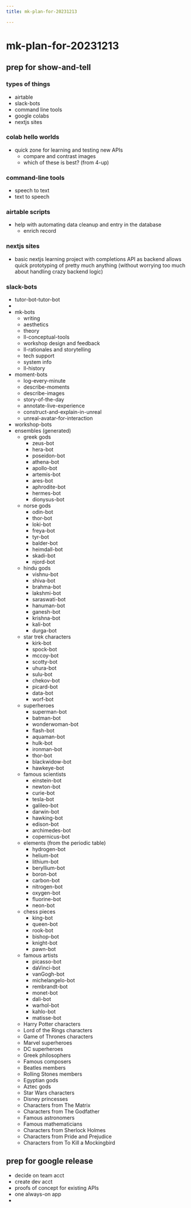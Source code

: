 ```yaml
---
title: mk-plan-for-20231213

---
```


# mk-plan-for-20231213

## prep for show-and-tell

### types of things

- airtable
- slack-bots
- command line tools
- google colabs
- nextjs sites


### colab hello worlds

- quick zone for learning and testing new APIs
    - compare and contrast images
    - which of these is best? (from 4-up)

### command-line tools

- speech to text
- text to speech

### airtable scripts

- help with automating data cleanup and entry in the database
    - enrich record

### nextjs sites

- basic nextjs learning project with completions API as backend allows quick prototyping of pretty much anything (without worrying too much about handling crazy backend logic)

### slack-bots


- tutor-bot-tutor-bot
- 
- mk-bots
    - writing
    - aesthetics
    - theory
    - ll-conceptual-tools
    - workshop design and feedback
    - ll-rationales and storytelling
    - tech support
    - system info
    - ll-history
- moment-bots
    - log-every-minute
    - describe-moments
    - describe-images
    - story-of-the-day
    - annotate-live-experience
    - construct-and-explain-in-unreal
    - unreal-avatar-for-interaction
- workshop-bots
- ensembles (generated)
    - greek gods
        - zeus-bot
        - hera-bot
        - poseidon-bot
        - athena-bot
        - apollo-bot
        - artemis-bot
        - ares-bot
        - aphrodite-bot
        - hermes-bot
        - dionysus-bot
    - norse gods
        - odin-bot
        - thor-bot
        - loki-bot
        - freya-bot
        - tyr-bot
        - balder-bot
        - heimdall-bot
        - skadi-bot
        - njord-bot
    - hindu gods
        - vishnu-bot
        - shiva-bot
        - brahma-bot
        - lakshmi-bot
        - saraswati-bot
        - hanuman-bot
        - ganesh-bot
        - krishna-bot
        - kali-bot
        - durga-bot
    - star trek characters
        - kirk-bot
        - spock-bot
        - mccoy-bot
        - scotty-bot
        - uhura-bot
        - sulu-bot
        - chekov-bot
        - picard-bot
        - data-bot
        - worf-bot
    - superheroes
        - superman-bot
        - batman-bot
        - wonderwoman-bot
        - flash-bot
        - aquaman-bot
        - hulk-bot
        - ironman-bot
        - thor-bot
        - blackwidow-bot
        - hawkeye-bot
    - famous scientists
        - einstein-bot
        - newton-bot
        - curie-bot
        - tesla-bot
        - galileo-bot
        - darwin-bot
        - hawking-bot
        - edison-bot
        - archimedes-bot
        - copernicus-bot
    - elements (from the periodic table)
        - hydrogen-bot
        - helium-bot
        - lithium-bot
        - beryllium-bot
        - boron-bot
        - carbon-bot
        - nitrogen-bot
        - oxygen-bot
        - fluorine-bot
        - neon-bot
    - chess pieces
        - king-bot
        - queen-bot
        - rook-bot
        - bishop-bot
        - knight-bot
        - pawn-bot
    - famous artists
        - picasso-bot
        - daVinci-bot
        - vanGogh-bot
        - michelangelo-bot
        - rembrandt-bot
        - monet-bot
        - dali-bot
        - warhol-bot
        - kahlo-bot
        - matisse-bot
    - Harry Potter characters
    - Lord of the Rings characters
    - Game of Thrones characters
    - Marvel superheroes
    - DC superheroes
    - Greek philosophers
    - Famous composers
    - Beatles members
    - Rolling Stones members
    - Egyptian gods
    - Aztec gods
    - Star Wars characters
    - Disney princesses
    - Characters from The Matrix
    - Characters from The Godfather
    - Famous astronomers
    - Famous mathematicians
    - Characters from Sherlock Holmes
    - Characters from Pride and Prejudice
    - Characters from To Kill a Mockingbird



## prep for google release

- decide on team acct
- create dev acct
- proofs of concept for existing APIs
- one always-on app
- 